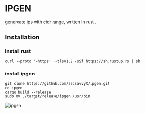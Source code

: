 # IPGEN

genereate ips with cidr range, written in rust . 

## Installation

### install rust 

```curl --proto '=https' --tlsv1.2 -sSf https://sh.rustup.rs | sh```

### install ipgen

```
git clone https://github.com/secsavvyX/ipgen.git
cd ipgen
cargo build --release 
sudo mv ./target/release/ipgen /usr/bin
```

![ipgen](https://i.imgur.com/M1GDBPF.png)




